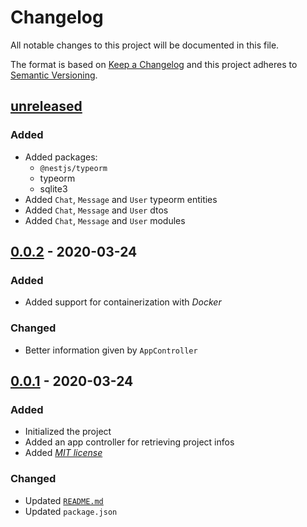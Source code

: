 # Changelog

All notable changes to this project will be documented in this file.

The format is based on [Keep a Changelog](http://keepachangelog.com/en/1.0.0/)
and this project adheres to [Semantic Versioning](http://semver.org/spec/v2.0.0.html).

## [unreleased]

### Added

- Added packages:
  - `@nestjs/typeorm`
  - typeorm
  - sqlite3
- Added `Chat`, `Message` and `User` typeorm entities
- Added `Chat`, `Message` and `User` dtos
- Added `Chat`, `Message` and `User` modules

## [0.0.2] - 2020-03-24

### Added

- Added support for containerization with _Docker_

### Changed

- Better information given by `AppController`

## [0.0.1] - 2020-03-24

### Added

- Initialized the project
- Added an app controller for retrieving project infos
- Added [_MIT license_](/LICENSE)

### Changed

- Updated [`README.md`](/README.md)
- Updated `package.json`

[unreleased]: https://github.com/MedaiP90/chat-backend/compare/0.0.2...HEAD
[0.0.2]: https://github.com/MedaiP90/chat-backend/compare/0.0.1...0.0.2
[0.0.1]: https://github.com/MedaiP90/chat-backend/releases/tag/0.0.1
